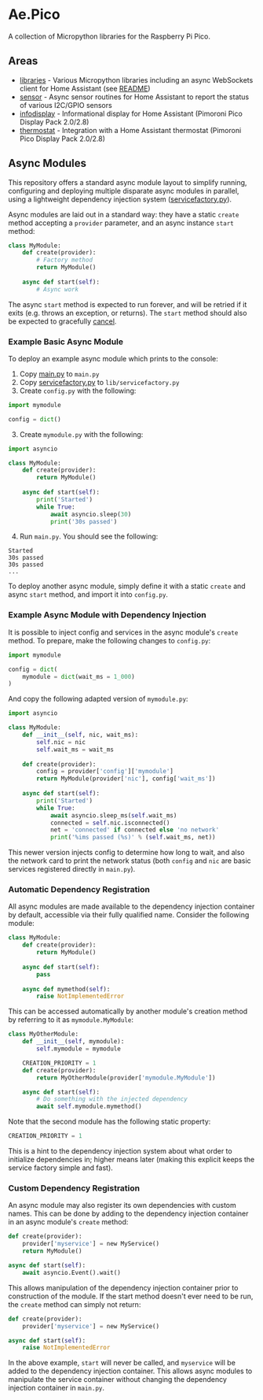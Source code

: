# Ae.Pico

A collection of Micropython libraries for the Raspberry Pi Pico.

## Areas

* [libraries](./libraries) - Various Micropython libraries including an async WebSockets client for Home Assistant (see [README](./libraries/README.md))
* [sensor](./sensor) - Async sensor routines for Home Assistant to report the status of various I2C/GPIO sensors
* [infodisplay](./infodisplay) - Informational display for Home Assistant (Pimoroni Pico Display Pack 2.0/2.8)
* [thermostat](./thermostat) - Integration with a Home Assistant thermostat (Pimoroni Pico Display Pack 2.0/2.8)

## Async Modules

This repository offers a standard async module layout to simplify running, configuring and deploying multiple disparate async modules in parallel, using a lightweight dependency injection system ([servicefactory.py](./libraries/servicefactory.py)).

Async modules are laid out in a standard way: they have a static `create` method accepting a `provider` parameter, and an async instance `start` method:

```python
class MyModule:
    def create(provider):
        # Factory method
        return MyModule()
    
    async def start(self):
        # Async work
```

The async `start` method is expected to run forever, and will be retried if it exits (e.g. throws an exception, or returns). The `start` method should also be expected to gracefully [cancel](https://docs.python.org/3/library/asyncio-task.html#task-cancellation).

### Example Basic Async Module
To deploy an example async module which prints to the console:
1. Copy [main.py](./main.py) to `main.py`
2. Copy [servicefactory.py](./libraries/servicefactory.py) to `lib/servicefactory.py`
2. Create `config.py` with the following:
```python
import mymodule

config = dict()
```
3. Create `mymodule.py` with the following:
```python
import asyncio

class MyModule:
    def create(provider):
        return MyModule()
    
    async def start(self):
        print('Started')
        while True:
            await asyncio.sleep(30)
            print('30s passed')
```
4. Run `main.py`. You should see the following:
```
Started
30s passed
30s passed
...
```
To deploy another async module, simply define it with a static `create` and async `start` method, and import it into `config.py`.

### Example Async Module with Dependency Injection

It is possible to inject config and services in the async module's `create` method. To prepare, make the following changes to `config.py`:

```python
import mymodule

config = dict(
    mymodule = dict(wait_ms = 1_000)
)
```

And copy the following adapted version of `mymodule.py`:

```python
import asyncio

class MyModule:
    def __init__(self, nic, wait_ms):
        self.nic = nic
        self.wait_ms = wait_ms
    
    def create(provider):
        config = provider['config']['mymodule']
        return MyModule(provider['nic'], config['wait_ms'])
    
    async def start(self):
        print('Started')       
        while True:
            await asyncio.sleep_ms(self.wait_ms)
            connected = self.nic.isconnected()
            net = 'connected' if connected else 'no network'
            print('%ims passed (%s)' % (self.wait_ms, net))
```

This newer version injects config to determine how long to wait, and also the network card to print the network status (both `config` and `nic` are basic services registered directly in `main.py`).

### Automatic Dependency Registration

All async modules are made available to the dependency injection container by default, accessible via their fully qualified name. Consider the following module:

```python
class MyModule:
    def create(provider):
        return MyModule()
    
    async def start(self):
        pass
    
    async def mymethod(self):
        raise NotImplementedError
```

This can be accessed automatically by another module's creation method by referring to it as `mymodule.MyModule`:

```python
class MyOtherModule:
    def __init__(self, mymodule):
        self.mymodule = mymodule

    CREATION_PRIORITY = 1
    def create(provider):
        return MyOtherModule(provider['mymodule.MyModule'])

    async def start(self):
        # Do something with the injected dependency
        await self.mymodule.mymethod()
```

Note that the second module has the following static property:
```python
CREATION_PRIORITY = 1
```

This is a hint to the dependency injection system about what order to initialize dependencies in; higher means later (making this explicit keeps the service factory simple and fast).

### Custom Dependency Registration

An async module may also register its own dependencies with custom names. This can be done by adding to the dependency injection container in an async module's `create` method:

```python
def create(provider):
    provider['myservice'] = new MyService()
    return MyModule()

async def start(self):
    await asyncio.Event().wait()
```

This allows manipulation of the dependency injection container prior to construction of the module. If the start method doesn't ever need to be run, the `create` method can simply not return:

```python
def create(provider):
    provider['myservice'] = new MyService()

async def start(self):
    raise NotImplementedError
```

In the above example, `start` will never be called, and `myservice` will be added to the dependency injection container. This allows async modules to manipulate the service container without changing the dependency injection container in `main.py`.
